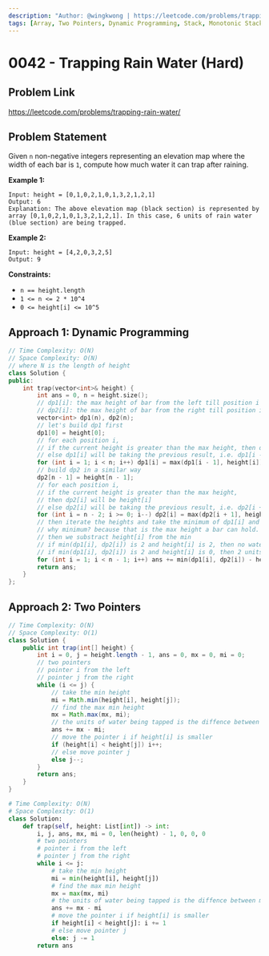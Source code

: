 ```yaml
---
description: "Author: @wingkwong | https://leetcode.com/problems/trapping-rain-water/"
tags: [Array, Two Pointers, Dynamic Programming, Stack, Monotonic Stack]
---
```


# 0042 - Trapping Rain Water (Hard)

## Problem Link

https://leetcode.com/problems/trapping-rain-water/

## Problem Statement

Given `n` non-negative integers representing an elevation map where the width of each bar is `1`, compute how much water it can trap after raining.

**Example 1:**

```
Input: height = [0,1,0,2,1,0,1,3,2,1,2,1]
Output: 6
Explanation: The above elevation map (black section) is represented by array [0,1,0,2,1,0,1,3,2,1,2,1]. In this case, 6 units of rain water (blue section) are being trapped.
```

**Example 2:**

```
Input: height = [4,2,0,3,2,5]
Output: 9
```

**Constraints:**

- `n == height.length`
- `1 <= n <= 2 * 10^4`
- `0 <= height[i] <= 10^5`

## Approach 1: Dynamic Programming

<Tabs>
<TabItem value="cpp" label="C++">
<SolutionAuthor name="@wingkwong"/>

```cpp
// Time Complexity: O(N)
// Space Complexity: O(N)
// where N is the length of height
class Solution {
public:
    int trap(vector<int>& height) {
        int ans = 0, n = height.size();
        // dp1[i]: the max height of bar from the left till position i
        // dp2[i]: the max height of bar from the right till position i
        vector<int> dp1(n), dp2(n);
        // let's build dp1 first
        dp1[0] = height[0];
        // for each position i,
        // if the current height is greater than the max height, then dp1[i] will be height[i]
        // else dp1[i] will be taking the previous result, i.e. dp1[i - 1]
        for (int i = 1; i < n; i++) dp1[i] = max(dp1[i - 1], height[i]);
        // build dp2 in a similar way
        dp2[n - 1] = height[n - 1];
        // for each position i,
        // if the current height is greater than the max height,
        // then dp2[i] will be height[i]
        // else dp2[i] will be taking the previous result, i.e. dp2[i + 1]
        for (int i = n - 2; i >= 0; i--) dp2[i] = max(dp2[i + 1], height[i]);
        // then iterate the heights and take the minimum of dp1[i] and dp2[i]
        // why minimum? because that is the max height a bar can hold. (water will overflow)
        // then we substract height[i] from the min
        // if min(dp1[i], dp2[i]) is 2 and height[i] is 2, then no water is being trapped
        // if min(dp1[i], dp2[i]) is 2 and height[i] is 0, then 2 units of water are being trapped
        for (int i = 1; i < n - 1; i++) ans += min(dp1[i], dp2[i]) - height[i];
        return ans;
    }
};
```

</TabItem>

</Tabs>

## Approach 2: Two Pointers

<Tabs>
<TabItem value="java" label="Java">
<SolutionAuthor name="@wingkwong"/>

```java
// Time Complexity: O(N)
// Space Complexity: O(1)
class Solution {
    public int trap(int[] height) {
        int i = 0, j = height.length - 1, ans = 0, mx = 0, mi = 0;
        // two pointers
        // pointer i from the left
        // pointer j from the right
        while (i <= j) {
            // take the min height
            mi = Math.min(height[i], height[j]);
            // find the max min height
            mx = Math.max(mx, mi);
            // the units of water being tapped is the diffence between max height and min height
            ans += mx - mi;
            // move the pointer i if height[i] is smaller
            if (height[i] < height[j]) i++;
            // else move pointer j
            else j--;
        }
        return ans;
    }
}
```

</TabItem>

<TabItem value="python" label="Python">
<SolutionAuthor name="@wingkwong"/>

```py
# Time Complexity: O(N)
# Space Complexity: O(1)
class Solution:
    def trap(self, height: List[int]) -> int:
        i, j, ans, mx, mi = 0, len(height) - 1, 0, 0, 0
        # two pointers
        # pointer i from the left
        # pointer j from the right
        while i <= j:
            # take the min height
            mi = min(height[i], height[j])
            # find the max min height
            mx = max(mx, mi)
            # the units of water being tapped is the diffence between max height and min height
            ans += mx - mi
            # move the pointer i if height[i] is smaller
            if height[i] < height[j]: i += 1
            # else move pointer j
            else: j -= 1
        return ans
```

</TabItem>

</Tabs>
